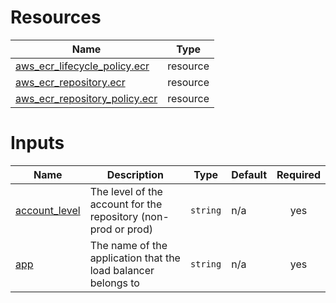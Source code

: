 <!-- BEGIN_TF_DOCS -->



# Resources

| Name | Type |
|------|------|
| [aws_ecr_lifecycle_policy.ecr](https://registry.terraform.io/providers/hashicorp/aws/latest/docs/resources/ecr_lifecycle_policy) | resource |
| [aws_ecr_repository.ecr](https://registry.terraform.io/providers/hashicorp/aws/latest/docs/resources/ecr_repository) | resource |
| [aws_ecr_repository_policy.ecr](https://registry.terraform.io/providers/hashicorp/aws/latest/docs/resources/ecr_repository_policy) | resource |


# Inputs

| Name | Description | Type | Default | Required |
|------|-------------|------|---------|:--------:|
| <a name="input_account_level"></a> [account\_level](#input\_account\_level) | The level of the account for the repository (non-prod or prod) | `string` | n/a | yes |
| <a name="input_app"></a> [app](#input\_app) | The name of the application that the load balancer belongs to | `string` | n/a | yes |

<!-- END_TF_DOCS -->